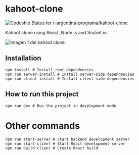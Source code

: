 # kahoot-clone

[![Codeship Status for r-argentina-programa/kahoot-clone](https://app.codeship.com/projects/9e17c857-673d-4351-bf94-bcc5eddc00cc/status?branch=master)](https://app.codeship.com/projects/415564)

Kahoot clone using React, Node.js and Socket.io.

![Imagen 1 del kahoot clone](https://i.imgur.com/E3fNak1.png)


## Installation

```
npm install # Install root dependencies
npm run server-install # Install server-side dependencies
npm run client-install # Install client-side dependencies
```

## How to run this project

```
npm run dev # Run the project in development mode
```

# Other commands

```
npm run start-server # Start backend development server
npm run start-client # Start React development server
npm run build-client # Create React build
```
